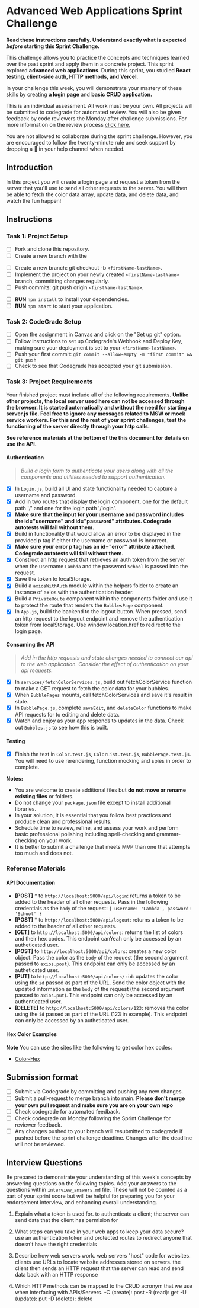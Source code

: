 # Advanced Web Applications Sprint Challenge

**Read these instructions carefully. Understand exactly what is expected _before_ starting this Sprint Challenge.**

This challenge allows you to practice the concepts and techniques learned over the past sprint and apply them in a concrete project. This sprint explored **advanced web applications**. During this sprint, you studied **React testing, client-side auth, HTTP methods, and Vercel**.

In your challenge this week, you will demonstrate your mastery of these skills by creating **a login page** and **basic CRUD application.**

This is an individual assessment. All work must be your own. All projects will be submitted to codegrade for automated review. You will also be given feedback by code reviewers the Monday after challenge submissions. For more information on the review process [click here.](https://www.notion.so/lambdaschool/How-to-View-Feedback-in-CodeGrade-c5147cee220c4044a25de28bcb6bb54a)

You are not allowed to collaborate during the sprint challenge. However, you are encouraged to follow the twenty-minute rule and seek support by dropping a :wave: in your help channel when needed.

## Introduction

In this project you will create a login page and request a token from the server that you'll use to send all other requests to the server. You will then be able to fetch the color data array, update data, and delete data, and watch the fun happen!

## Instructions

### Task 1: Project Setup

* [ ] Fork and clone this repository.
* [ ] Create a new branch with the 
- [ ] Create a new branch: git checkout -b `<firstName-lastName>`.
- [ ] Implement the project on your newly created `<firstName-lastName>` branch, committing changes regularly.
- [ ] Push commits: git push origin `<firstName-lastName>`.
* [ ] **RUN** `npm install` to install your dependencies.
* [ ] **RUN** `npm start` to start your application.

### Task 2: CodeGrade Setup

* [ ] Open the assignment in Canvas and click on the "Set up git" option.
* [ ] Follow instructions to set up Codegrade's Webhook and Deploy Key, making sure your deployment is set to your `<firstName-lastName>`.
* [ ] Push your first commit: `git commit --allow-empty -m "first commit" && git push`
* [ ] Check to see that Codegrade has accepted your git submission.

### Task 3: Project Requirements

Your finished project must include all of the following requirements. **Unlike other projects, the local server used here can not be accessed through the browser. It is started automatically and without the need for starting a server.js file. Feel free to ignore any messages related to MSW or mock service workers. For this and the rest of your sprint challenges, test the functioning of the server directly through your http calls.**

**See reference materials at the bottom of the this document for details on use the API.**

#### Authentication
> *Build a login form to authenticate your users along with all the components and utilities needed to support authentication.*

* [x] In `Login.js`, build all UI and state functionality needed to capture a username and password.
* [x] Add in two routes that display the login component, one for the default path '/' and one for the login path '/login'.
* [x] **Make sure that the input for your username and password includes the id="username" and id="password" attributes. Codegrade autotests will fail without them.**
* [x] Build in functionality that would allow an error to be displayed in the provided p tag if either the username or password is incorrect.
* [x] **Make sure your error p tag has an id="error" attribute attached. Codegrade autotests will fail without them.**
* [x] Construct an http request that retrieves an auth token from the server when the username `Lambda` and the password `School` is passed into the request.
* [x] Save the token to localStorage.
* [x] Build a `axiosWithAuth` module within the helpers folder to create an instance of axios with the authentication header.
* [x] Build a `PrivateRoute` component within the components folder and use it to protect the route that renders the `BubblesPage` component.
* [x] In `App.js`, build the backend to the logout button. When pressed, send an http request to the logout endpoint and remove the authentication token from localStorage. Use window.location.href to redirect to the login page.

#### Consuming the API
> *Add in the http requests and state changes needed to connect our api to the web application. Consider the effect of authentication on your api requests.*

* [x] In `services/fetchColorServices.js`, build out fetchColorService function to make a GET request to fetch the color data for your bubbles.
* [x] When `BubblePages` mounts, call fetchColorServices and save it's result in state.
* [x] In `BubblePage.js`, complete `saveEdit`, and `deleteColor` functions to make API requests for to editing and delete data.
* [x] Watch and enjoy as your app responds to updates in the data. Check out `Bubbles.js` to see how this is built.

#### Testing
* [x] Finish the test in `Color.test.js`, `ColorList.test.js`, `BubblePage.test.js`. You will need to use rerendering, function mocking and spies in order to complete.

**Notes:**
* You are welcome to create additional files but **do not move or rename existing files** or folders.
* Do not change your `package.json` file except to install additional libraries.
* In your solution, it is essential that you follow best practices and produce clean and professional results.
* Schedule time to review, refine, and assess your work and perform basic professional polishing including spell-checking and grammar-checking on your work.
* It is better to submit a challenge that meets MVP than one that attempts too much and does not.

### Reference Materials

#### API Documentation
* **[POST]** * to `http://localhost:5000/api/login`: returns a token to be added to the header of all other requests. Pass in the following credentials as the `body` of the request: `{ username: 'Lambda', password: 'School' }`
* **[POST]** * to `http://localhost:5000/api/logout`: returns a token to be added to the header of all other requests.
* **[GET]** to `http://localhost:5000/api/colors`: returns the list of colors and their hex codes. This endpoint canYeah only be accessed by an autheticated user.
* **[POST]** to `http://localhost:5000/api/colors`: creates a new color object. Pass the color as the `body` of the request (the second argument passed to `axios.post`). This endpoint can only be accessed by an autheticated user.
* **[PUT]** to `http://localhost:5000/api/colors/:id`: updates the color using the `id` passed as part of the URL. Send the color object with the updated information as the `body` of the request (the second argument passed to `axios.put`). This endpoint can only be accessed by an authenticated user.
* **[DELETE]** to `http://localhost:5000/api/colors/123`: removes the color using the `id` passed as part of the URL (123 in example). This endpoint can only be accessed by an autheticated user.

#### Hex Color Examples
**Note** You can use the sites like the following to get color hex codes:
* [Color-Hex](https://www.color-hex.com/)

## Submission format

* [ ] Submit via Codegrade by committing and pushing any new changes.
* [ ] Submit a pull-request to merge <firstName-lastName> branch into main. **Please don't merge your own pull request and make sure you are on your own repo**
* [ ] Check codegrade for automated feedback.
* [ ] Check codegrade on Monday following the Sprint Challenge for reviewer feedback.
* [ ] Any changes pushed to your <firstName-lastName> branch will resubmitted to codegrade if pushed before the sprint challenge deadline. Changes after the deadline will not be reviewed.

## Interview Questions

Be prepared to demonstrate your understanding of this week's concepts by answering questions on the following topics. Add your answers to the questions within `interview_answers.md` file. These will not be counted as a part of your sprint score but will be helpful for preparing you for your endorsement interview, and enhancing overall understanding.

1. Explain what a token is used for.
    to authenticate a client;  the server can send data that the client has permision for

2. What steps can you take in your web apps to keep your data secure?
    use an authentication token and protected routes to redirect anyone that doesn't have the right credentials

3. Describe how web servers work.
    web servers "host" code for websites.  clients use URLs to locate website addresses stored on servers.  the client then sends an HTTP request that the server can read and send data back with an HTTP response

4. Which HTTP methods can be mapped to the CRUD acronym that we use when interfacing with APIs/Servers.
    -C (create): post
    -R (read): get
    -U (update): put
    -D (delete): delete